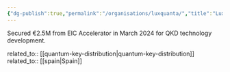 ```yaml
---
{"dg-publish":true,"permalink":"/organisations/luxquanta/","title":"LuxQuanta"}
---
```



Secured €2.5M from EIC Accelerator in March 2024 for QKD technology development.

related_to:: [[quantum-key-distribution\|quantum-key-distribution]]
related_to:: [[spain\|Spain]]
